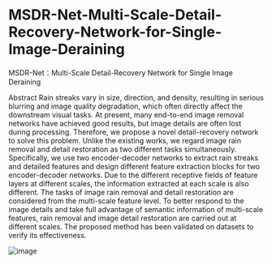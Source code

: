 # MSDR-Net-Multi-Scale-Detail-Recovery-Network-for-Single-Image-Deraining
MSDR-Net：Multi-Scale Detail-Recovery Network for Single Image Deraining

Abstract 
Rain streaks vary in size, direction, and density, resulting in serious blurring and image quality degradation, which often directly affect the downstream visual tasks. At present, many end-to-end image removal networks have achieved good results, but image details are often lost during processing. Therefore, we propose a novel detail-recovery network to solve this problem. Unlike the existing works, we regard image rain removal and detail restoration as two different tasks simultaneously. Specifically, we use two encoder-decoder networks to extract rain streaks and detailed features and design different feature extraction blocks for two encoder-decoder networks. Due to the different receptive fields of feature layers at different scales, the information extracted at each scale is also different. The tasks of image rain removal and detail restoration are considered from the multi-scale feature level. To better respond to the image details and take full advantage of semantic information of multi-scale features, rain removal and image detail restoration are carried out at different scales. The proposed method has been validated on datasets to verify its effectiveness.


![image](https://github.com/B201cv/MSDR-Net-Multi-Scale-Detail-Recovery-Network-for-Single-Image-Deraining/assets/150791781/322dcda4-a3c2-40a3-91bd-4baa1c7dcd78)
